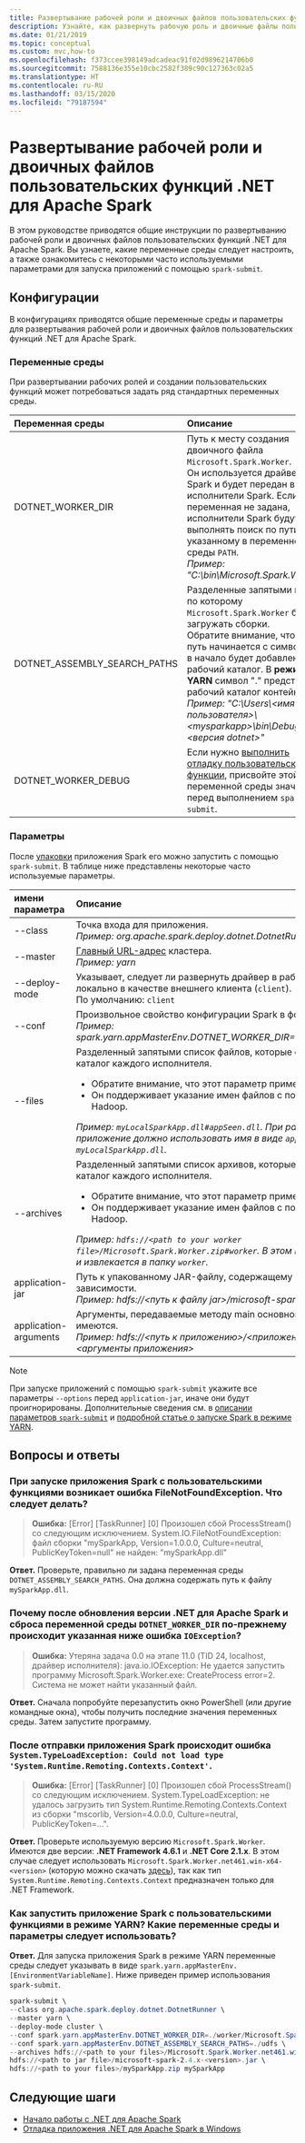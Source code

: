 ```yaml
---
title: Развертывание рабочей роли и двоичных файлов пользовательских функций .NET для Apache Spark
description: Узнайте, как развернуть рабочую роль и двоичные файлы пользовательских функций .NET для Apache Spark.
ms.date: 01/21/2019
ms.topic: conceptual
ms.custom: mvc,how-to
ms.openlocfilehash: f373ccee398149adcadeac91f02d9896214706b0
ms.sourcegitcommit: 7588136e355e10cbc2582f389c90c127363c02a5
ms.translationtype: HT
ms.contentlocale: ru-RU
ms.lasthandoff: 03/15/2020
ms.locfileid: "79187594"
---
```

# <a name="deploy-net-for-apache-spark-worker-and-user-defined-function-binaries"></a>Развертывание рабочей роли и двоичных файлов пользовательских функций .NET для Apache Spark

В этом руководстве приводятся общие инструкции по развертыванию рабочей роли и двоичных файлов пользовательских функций .NET для Apache Spark. Вы узнаете, какие переменные среды следует настроить, а также ознакомитесь с некоторыми часто используемыми параметрами для запуска приложений с помощью `spark-submit`.

## <a name="configurations"></a>Конфигурации
В конфигурациях приводятся общие переменные среды и параметры для развертывания рабочей роли и двоичных файлов пользовательских функций .NET для Apache Spark.

### <a name="environment-variables"></a>Переменные среды
При развертывании рабочих ролей и создании пользовательских функций может потребоваться задать ряд стандартных переменных среды.

| Переменная среды         | Описание
| :--------------------------- | :----------
| DOTNET_WORKER_DIR            | Путь к месту создания двоичного файла <code>Microsoft.Spark.Worker</code>.</br>Он используется драйвером Spark и будет передан в исполнители Spark. Если эта переменная не задана, исполнители Spark будут выполнять поиск по пути, указанному в переменной среды <code>PATH</code>.</br>_Пример: "C:\bin\Microsoft.Spark.Worker"_
| DOTNET_ASSEMBLY_SEARCH_PATHS | Разделенные запятыми пути, по которому <code>Microsoft.Spark.Worker</code> будет загружать сборки.</br>Обратите внимание, что, если путь начинается с символа ".", в начало будет добавлен рабочий каталог. В **режиме YARN** символ "." представляет рабочий каталог контейнера.</br>_Пример: "C:\Users\\&lt;имя пользователя&gt;\\&lt;mysparkapp&gt;\bin\Debug\\&lt;версия dotnet&gt;"_
| DOTNET_WORKER_DEBUG          | Если нужно <a href="https://github.com/dotnet/spark/blob/master/docs/developer-guide.md#debugging-user-defined-function-udf">выполнить отладку пользовательской функции</a>, присвойте этой переменной среды значение <code>1</code> перед выполнением <code>spark-submit</code>.

### <a name="parameter-options"></a>Параметры
После [упаковки](https://spark.apache.org/docs/latest/submitting-applications.html#bundling-your-applications-dependencies) приложения Spark его можно запустить с помощью `spark-submit`. В таблице ниже представлены некоторые часто используемые параметры.

| имени параметра        | Описание
| :---------------------| :----------
| --class               | Точка входа для приложения.</br>_Пример: org.apache.spark.deploy.dotnet.DotnetRunner_
| --master              | <a href="https://spark.apache.org/docs/latest/submitting-applications.html#master-urls">Главный URL-адрес</a> кластера.</br>_Пример: yarn_
| --deploy-mode         | Указывает, следует ли развернуть драйвер в рабочих узлах (<code>cluster</code>) или локально в качестве внешнего клиента (<code>client</code>).</br>По умолчанию: <code>client</code>
| --conf                | Произвольное свойство конфигурации Spark в формате <code>key=value</code>.</br>_Пример: spark.yarn.appMasterEnv.DOTNET_WORKER_DIR=.\worker\Microsoft.Spark.Worker_
| --files               | Разделенный запятыми список файлов, которые следует поместить в рабочий каталог каждого исполнителя.<br/><ul><li>Обратите внимание, что этот параметр применим только в режиме YARN.</li><li>Он поддерживает указание имен файлов с помощью символа #, как в Hadoop.</br></ul>_Пример: <code>myLocalSparkApp.dll#appSeen.dll</code>. При работе в режиме YARN приложение должно использовать имя в виде <code>appSeen.dll</code> для ссылки на <code>myLocalSparkApp.dll</code>._</li>
| --archives          | Разделенный запятыми список архивов, которые следует извлечь в рабочий каталог каждого исполнителя.</br><ul><li>Обратите внимание, что этот параметр применим только в режиме YARN.</li><li>Он поддерживает указание имен файлов с помощью символа #, как в Hadoop.</br></ul>_Пример: <code>hdfs://&lt;path to your worker file&gt;/Microsoft.Spark.Worker.zip#worker</code>. В этом примере ZIP-файл копируется и извлекается в папку <code>worker</code>._</li>
| application-jar       | Путь к упакованному JAR-файлу, содержащему приложение и все зависимости.</br>_Пример: hdfs://&lt;путь к файлу jar&gt;/microsoft-spark-&lt;версия&gt;.jar_
| application-arguments | Аргументы, передаваемые методу main основного класса, если таковые имеются.</br>_Пример: hdfs://&lt;путь к приложению&gt;/&lt;приложение&gt;.zip &lt;имя приложения&gt; &lt;аргументы приложения&gt;_

> [!NOTE]
> При запуске приложений с помощью `spark-submit` укажите все параметры `--options` перед `application-jar`, иначе они будут проигнорированы. Дополнительные сведения см. в [описании параметров `spark-submit`](https://spark.apache.org/docs/latest/submitting-applications.html) и [подробной статье о запуске Spark в режиме YARN](https://spark.apache.org/docs/latest/running-on-yarn.html).

## <a name="frequently-asked-questions"></a>Вопросы и ответы
### <a name="when-i-run-a-spark-app-with-udfs-i-get-a-filenotfoundexception-error-what-should-i-do"></a>При запуске приложения Spark с пользовательскими функциями возникает ошибка FileNotFoundException. Что следует делать?
> **Ошибка:** [Error] [TaskRunner] [0] Произошел сбой ProcessStream() со следующим исключением. System.IO.FileNotFoundException: файл сборки "mySparkApp, Version=1.0.0.0, Culture=neutral, PublicKeyToken=null" не найден: "mySparkApp.dll"

**Ответ.** Проверьте, правильно ли задана переменная среды `DOTNET_ASSEMBLY_SEARCH_PATHS`. Она должна содержать путь к файлу `mySparkApp.dll`.

### <a name="after-i-upgraded-my-net-for-apache-spark-version-and-reset-the-dotnet_worker_dir-environment-variable-why-do-i-still-get-the-following-ioexception-error"></a>Почему после обновления версии .NET для Apache Spark и сброса переменной среды `DOTNET_WORKER_DIR` по-прежнему происходит указанная ниже ошибка `IOException`?
> **Ошибка:** Утеряна задача 0.0 на этапе 11.0 (TID 24, localhost, драйвер исполнителя): java.io.IOException: Не удается запустить программу Microsoft.Spark.Worker.exe: CreateProcess error=2. Система не может найти указанный файл.

**Ответ.** Сначала попробуйте перезапустить окно PowerShell (или другие командные окна), чтобы получить последние значения переменных среды. Затем запустите программу.

### <a name="after-submitting-my-spark-application-i-get-the-error-systemtypeloadexception-could-not-load-type-systemruntimeremotingcontextscontext"></a>После отправки приложения Spark происходит ошибка `System.TypeLoadException: Could not load type 'System.Runtime.Remoting.Contexts.Context'`.
> **Ошибка:** [Error] [TaskRunner] [0] Произошел сбой ProcessStream() со следующим исключением. System.TypeLoadException: не удалось загрузить тип System.Runtime.Remoting.Contexts.Context из сборки "mscorlib, Version=4.0.0.0, Culture=neutral, PublicKeyToken=...".

**Ответ.** Проверьте используемую версию `Microsoft.Spark.Worker`. Имеются две версии: **.NET Framework 4.6.1** и **.NET Core 2.1.x**. В этом случае следует использовать `Microsoft.Spark.Worker.net461.win-x64-<version>` (которую можно скачать [здесь](https://github.com/dotnet/spark/releases)), так как тип `System.Runtime.Remoting.Contexts.Context` предназначен только для .NET Framework.

### <a name="how-do-i-run-my-spark-application-with-udfs-on-yarn-which-environment-variables-and-parameters-should-i-use"></a>Как запустить приложение Spark с пользовательскими функциями в режиме YARN? Какие переменные среды и параметры следует использовать?

**Ответ.** Для запуска приложения Spark в режиме YARN переменные среды следует указывать в виде `spark.yarn.appMasterEnv.[EnvironmentVariableName]`. Ниже приведен пример использования `spark-submit`.

```powershell
spark-submit \
--class org.apache.spark.deploy.dotnet.DotnetRunner \
--master yarn \
--deploy-mode cluster \
--conf spark.yarn.appMasterEnv.DOTNET_WORKER_DIR=./worker/Microsoft.Spark.Worker-<version> \
--conf spark.yarn.appMasterEnv.DOTNET_ASSEMBLY_SEARCH_PATHS=./udfs \
--archives hdfs://<path to your files>/Microsoft.Spark.Worker.net461.win-x64-<version>.zip#worker,hdfs://<path to your files>/mySparkApp.zip#udfs \
hdfs://<path to jar file>/microsoft-spark-2.4.x-<version>.jar \
hdfs://<path to your files>/mySparkApp.zip mySparkApp
```

## <a name="next-steps"></a>Следующие шаги

* [Начало работы с .NET для Apache Spark](../tutorials/get-started.md)
* [Отладка приложения .NET для Apache Spark в Windows](../how-to-guides/debug.md)
